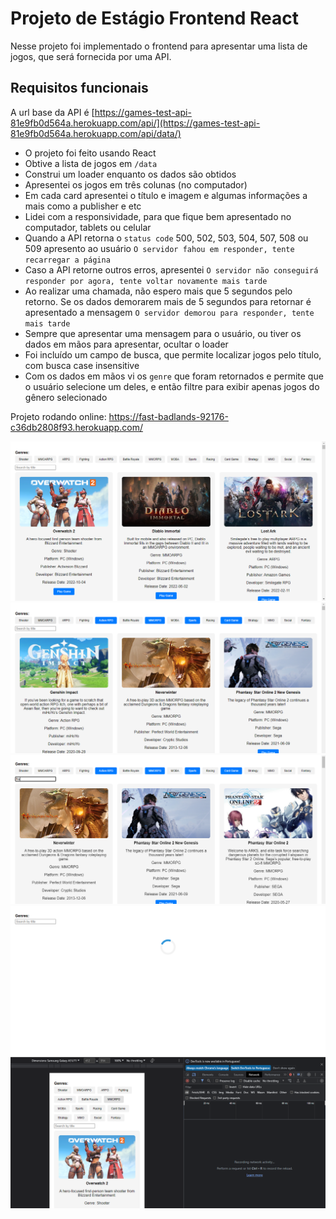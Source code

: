 # Projeto de Estágio Frontend React

Nesse projeto foi implementado o frontend para apresentar uma lista de jogos, que será fornecida por uma API. 
## Requisitos funcionais

A url base da API é [https://games-test-api-81e9fb0d564a.herokuapp.com/api/](https://games-test-api-81e9fb0d564a.herokuapp.com/api/data/)

- O projeto foi feito usando React
- Obtive a lista de jogos em `/data`
- Construi um loader enquanto os dados são obtidos
- Apresentei os jogos em três colunas (no computador)
- Em cada card apresentei o título e imagem e algumas informações a mais como a publisher e etc
- Lidei com a responsividade, para que fique bem apresentado no computador, tablets ou celular
- Quando a API retorna o `status code` 500, 502, 503, 504, 507, 508 ou 509 apresento ao usuário `O servidor fahou em responder, tente recarregar a página`
- Caso a API retorne outros erros, apresentei `O servidor não conseguirá responder por agora, tente voltar novamente mais tarde`
- Ao realizar uma chamada, não espero mais que 5 segundos pelo retorno. Se os dados demorarem mais de 5 segundos para retornar é apresentado a mensagem `O servidor demorou para responder, tente mais tarde`
- Sempre que apresentar uma mensagem para o usuário, ou tiver os dados em mãos para apresentar, ocultar o loader
- Foi incluído um campo de busca, que permite localizar jogos pelo título, com busca case insensitive
- Com os dados em mãos vi os `genre` que foram retornados e permite que o usuário selecione um deles, e então filtre para exibir apenas jogos do gênero selecionado

Projeto rodando online: https://fast-badlands-92176-c36db2808f93.herokuapp.com/

![Logo](/public/imagem%201.PNG)
![Logo](/public/Imagem%202.PNG)
![Logo](/public/Imagem%203.PNG)
![Logo](/public/Imagem%204.PNG)
![Logo](/public/Imagem%205.PNG)

